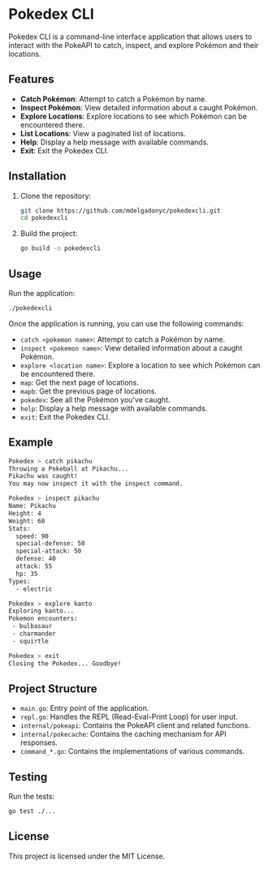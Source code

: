 # Pokedex CLI

Pokedex CLI is a command-line interface application that allows users to interact with the PokeAPI to catch, inspect, and explore Pokémon and their locations.

## Features

- **Catch Pokémon**: Attempt to catch a Pokémon by name.
- **Inspect Pokémon**: View detailed information about a caught Pokémon.
- **Explore Locations**: Explore locations to see which Pokémon can be encountered there.
- **List Locations**: View a paginated list of locations.
- **Help**: Display a help message with available commands.
- **Exit**: Exit the Pokedex CLI.

## Installation

1. Clone the repository:
    ```sh
    git clone https://github.com/mdelgadonyc/pokedexcli.git
    cd pokedexcli
    ```

2. Build the project:
    ```sh
    go build -o pokedexcli
    ```

## Usage

Run the application:
```sh
./pokedexcli
```

Once the application is running, you can use the following commands:

- `catch <pokemon name>`: Attempt to catch a Pokémon by name.
- `inspect <pokemon name>`: View detailed information about a caught Pokémon.
- `explore <location name>`: Explore a location to see which Pokémon can be encountered there.
- `map`: Get the next page of locations.
- `mapb`: Get the previous page of locations.
- `pokedex`: See all the Pokémon you've caught.
- `help`: Display a help message with available commands.
- `exit`: Exit the Pokedex CLI.

## Example

```sh
Pokedex > catch pikachu
Throwing a Pokeball at Pikachu...
Pikachu was caught!
You may now inspect it with the inspect command.

Pokedex > inspect pikachu
Name: Pikachu
Height: 4
Weight: 60
Stats:
  speed: 90
  special-defense: 50
  special-attack: 50
  defense: 40
  attack: 55
  hp: 35
Types:
  - electric

Pokedex > explore kanto
Exploring kanto...
Pokemon encounters:
 - bulbasaur
 - charmander
 - squirtle

Pokedex > exit
Closing the Pokedex... Goodbye!
```

## Project Structure

- `main.go`: Entry point of the application.
- `repl.go`: Handles the REPL (Read-Eval-Print Loop) for user input.
- `internal/pokeapi`: Contains the PokeAPI client and related functions.
- `internal/pokecache`: Contains the caching mechanism for API responses.
- `command_*.go`: Contains the implementations of various commands.

## Testing

Run the tests:
```sh
go test ./...
```

## License

This project is licensed under the MIT License.